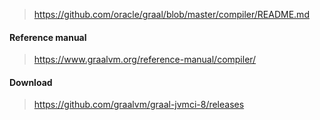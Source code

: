 

> https://github.com/oracle/graal/blob/master/compiler/README.md


#### Reference manual

> https://www.graalvm.org/reference-manual/compiler/


#### Download
> https://github.com/graalvm/graal-jvmci-8/releases


